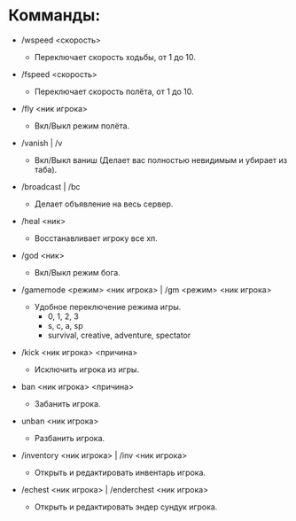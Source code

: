 # Комманды:

- /wspeed <скорость>
  - Переключает скорость ходьбы, от 1 до 10.
    
- /fspeed <скорость>
  - Переключает скорость полёта, от 1 до 10.
    
- /fly <ник игрока>
  - Вкл/Выкл режим полёта.
    
- /vanish | /v
  - Вкл/Выкл ваниш (Делает вас полностью невидимым и убирает из таба).
    
- /broadcast | /bc
  - Делает объявление на весь сервер.
    
- /heal <ник>
  - Восстанавливает игроку все хп.
    
- /god <ник>
  - Вкл/Выкл режим бога.
    
- /gamemode <режим> <ник игрока> | /gm <режим> <ник игрока>
  - Удобное переключение режима игры.
     - 0, 1, 2, 3
     - s, c, a, sp
     - survival, creative, adventure, spectator
       
- /kick <ник игрока> <причина>
  - Исключить игрока из игры.
    
- ban <ник игрока> <причина>
  - Забанить игрока.
    
- unban <ник игрока>
  - Разбанить игрока.
    
- /inventory <ник игрока> | /inv <ник игрока>
  - Открыть и редактировать инвентарь игрока.
    
- /echest <ник игрока>  | /enderchest <ник игрока>
  - Открыть и редактировать эндер сундук игрока.
